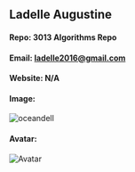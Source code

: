 ## Ladelle Augustine
#### Repo: 3013 Algorithms Repo
#### Email: ladelle2016@gmail.com
#### Website: N/A
#### Image:
 ![oceandell](https://user-images.githubusercontent.com/47011627/72969601-6f94e980-3d8b-11ea-8799-904a73a8259d.JPG)
#### Avatar:
![Avatar](avatar.jpg)


